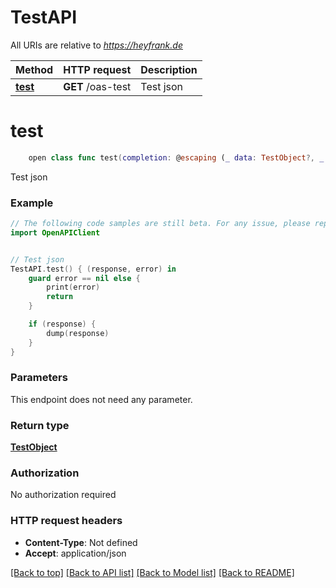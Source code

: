 # TestAPI

All URIs are relative to *https://heyfrank.de*

Method | HTTP request | Description
------------- | ------------- | -------------
[**test**](TestAPI.md#test) | **GET** /oas-test | Test json


# **test**
```swift
    open class func test(completion: @escaping (_ data: TestObject?, _ error: Error?) -> Void)
```

Test json

### Example 
```swift
// The following code samples are still beta. For any issue, please report via http://github.com/OpenAPITools/openapi-generator/issues/new
import OpenAPIClient


// Test json
TestAPI.test() { (response, error) in
    guard error == nil else {
        print(error)
        return
    }

    if (response) {
        dump(response)
    }
}
```

### Parameters
This endpoint does not need any parameter.

### Return type

[**TestObject**](TestObject.md)

### Authorization

No authorization required

### HTTP request headers

 - **Content-Type**: Not defined
 - **Accept**: application/json

[[Back to top]](#) [[Back to API list]](../README.md#documentation-for-api-endpoints) [[Back to Model list]](../README.md#documentation-for-models) [[Back to README]](../README.md)

